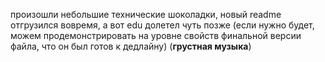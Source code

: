 произошли небольшие технические шоколадки, новый readme отгрузился вовремя, а вот edu долетел чуть позже
(если нужно будет, можем продемонстрировать на уровне свойств финальной версии файла, что он был готов к дедлайну)
(**грустная музыка**)
